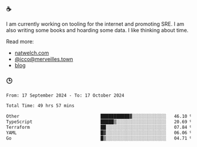 ### ☕

I am currently working on tooling for the internet and promoting SRE. I am also writing some books and hoarding some data. I like thinking about time. 

Read more:

 - [natwelch.com](https://natwelch.com)
 - [@icco@merveilles.town](https://merveilles.town/@icco)
 - [blog](https://writing.natwelch.com)

### 🕒

<!--START_SECTION:waka-->

```txt
From: 17 September 2024 - To: 17 October 2024

Total Time: 49 hrs 57 mins

Other                               ███████████▓░░░░░░░░░░░░░   46.10 %
TypeScript                          █████▒░░░░░░░░░░░░░░░░░░░   20.69 %
Terraform                           ██░░░░░░░░░░░░░░░░░░░░░░░   07.84 %
YAML                                █▓░░░░░░░░░░░░░░░░░░░░░░░   06.06 %
Go                                  █▒░░░░░░░░░░░░░░░░░░░░░░░   04.71 %
```

<!--END_SECTION:waka-->
